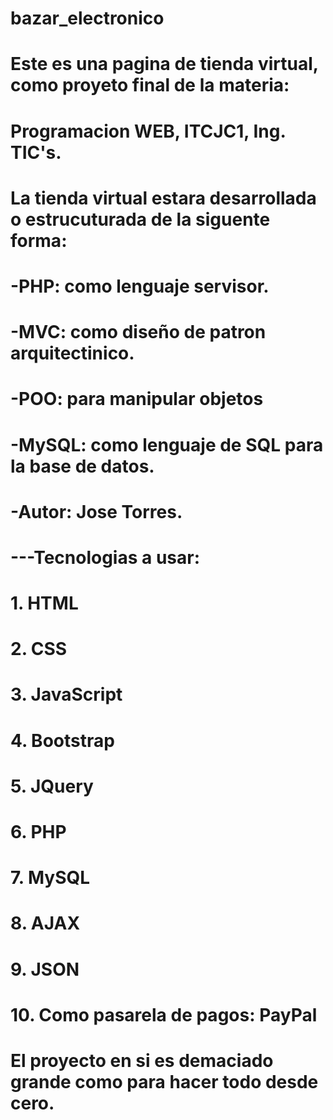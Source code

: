 # bazar_electronico
# Este es una pagina de tienda virtual, como proyeto final de la materia:
# Programacion WEB, ITCJC1, Ing. TIC's.
# La tienda virtual estara desarrollada o estrucuturada de la siguente forma:
# -PHP: como lenguaje servisor.
# -MVC: como diseño de patron arquitectinico.
# -POO: para manipular objetos
# -MySQL: como lenguaje de SQL para la base de datos.
# -Autor: Jose Torres.
#
# ---Tecnologias a usar:
# 1. HTML
# 2. CSS
# 3. JavaScript
# 4. Bootstrap
# 5. JQuery
# 6. PHP
# 7. MySQL
# 8. AJAX
# 9. JSON
# 10. Como pasarela de pagos: PayPal

# El proyecto en si es demaciado grande como para hacer todo desde cero.
#